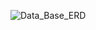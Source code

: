 ![Data_Base_ERD](https://github.com/TRENDLMC/test123/assets/130523481/81773cf3-3c4f-40ec-96a1-9003bc9cea98)
